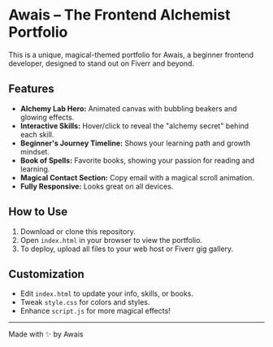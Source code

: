# Awais – The Frontend Alchemist Portfolio

This is a unique, magical-themed portfolio for Awais, a beginner frontend developer, designed to stand out on Fiverr and beyond.

## Features
- **Alchemy Lab Hero:** Animated canvas with bubbling beakers and glowing effects.
- **Interactive Skills:** Hover/click to reveal the "alchemy secret" behind each skill.
- **Beginner's Journey Timeline:** Shows your learning path and growth mindset.
- **Book of Spells:** Favorite books, showing your passion for reading and learning.
- **Magical Contact Section:** Copy email with a magical scroll animation.
- **Fully Responsive:** Looks great on all devices.

## How to Use
1. Download or clone this repository.
2. Open `index.html` in your browser to view the portfolio.
3. To deploy, upload all files to your web host or Fiverr gig gallery.

## Customization
- Edit `index.html` to update your info, skills, or books.
- Tweak `style.css` for colors and styles.
- Enhance `script.js` for more magical effects!

---
Made with ✨ by Awais 